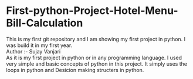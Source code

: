 # First-python-Project-Hotel-Menu-Bill-Calculation
This is my first git repository and I am showing my first project in python. I was build it in my first year.
<br>
Author :- Sujay Vanjari
<br>
   As it is my first project in python or in any programming language. I used very simple and basic concepts of python in this project. 
It simply uses the loops in python and Desicion making structers in python. 
